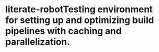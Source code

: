# literate-robotTesting environment for setting up and optimizing build pipelines with caching and parallelization.
